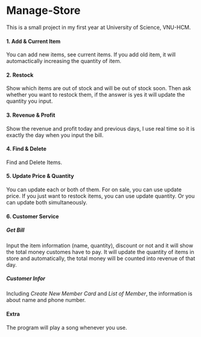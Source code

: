 # Manage-Store
This is a small project in my first year at University of Science, VNU-HCM.

#### 1. Add & Current Item
  You can add new items, see current items. If you add old item, it will automactically increasing the quantity of item.

#### 2. Restock
  Show which items are out of stock and will be out of stock soon. Then ask whether you want to restock them, if the answer is yes it will update the quantity you input.

#### 3. Revenue & Profit
  Show the revenue and profit today and previous days, I use real time so it is exactly the day when you input the bill.

#### 4. Find & Delete
  Find and Delete Items.

#### 5. Update Price & Quantity
  You can update each or both of them. For on sale, you can use update price. If you just want to restock items, you can use update quantity. Or you can update both simultaneously.

#### 6. Customer Service
##### Get Bill
Input the item information (name, quantity), discount or not and it will show the total money customes have to pay. It will update the quantity of items in store and automatically, the total money will be counted into revenue of that day.

##### Customer Infor
Including _Create New Member Card_ and _List of Member_, the information is about name and phone number.


#### Extra
The program will play a song whenever you use.





 
